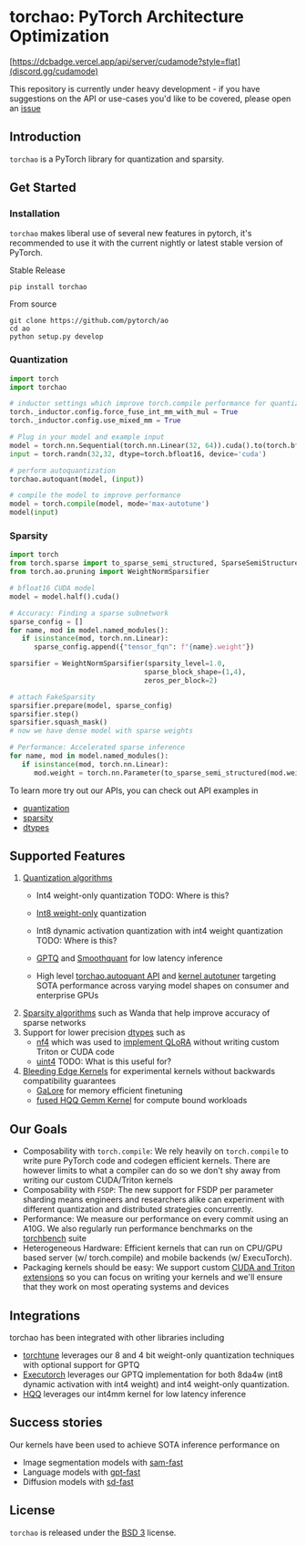 # torchao: PyTorch Architecture Optimization

[https://dcbadge.vercel.app/api/server/cudamode?style=flat](discord.gg/cudamode)

This repository is currently under heavy development - if you have suggestions on the API or use-cases you'd like to be covered, please open an [issue](https://github.com/pytorch/ao/issues)

## Introduction
`torchao` is a PyTorch library for quantization and sparsity.

## Get Started

### Installation
`torchao` makes liberal use of several new features in pytorch, it's recommended to use it with the current nightly or latest stable version of PyTorch.

Stable Release
```Shell
pip install torchao
```

From source

```Shell
git clone https://github.com/pytorch/ao
cd ao
python setup.py develop
```

### Quantization

```python
import torch
import torchao

# inductor settings which improve torch.compile performance for quantized modules
torch._inductor.config.force_fuse_int_mm_with_mul = True
torch._inductor.config.use_mixed_mm = True

# Plug in your model and example input
model = torch.nn.Sequential(torch.nn.Linear(32, 64)).cuda().to(torch.bfloat16)
input = torch.randn(32,32, dtype=torch.bfloat16, device='cuda')

# perform autoquantization
torchao.autoquant(model, (input))

# compile the model to improve performance
model = torch.compile(model, mode='max-autotune')
model(input)
```

### Sparsity

```python
import torch
from torch.sparse import to_sparse_semi_structured, SparseSemiStructuredTensor
from torch.ao.pruning import WeightNormSparsifier

# bfloat16 CUDA model
model = model.half().cuda()

# Accuracy: Finding a sparse subnetwork
sparse_config = []
for name, mod in model.named_modules():
   if isinstance(mod, torch.nn.Linear):
      sparse_config.append({"tensor_fqn": f"{name}.weight"})

sparsifier = WeightNormSparsifier(sparsity_level=1.0,
                                 sparse_block_shape=(1,4),
                                 zeros_per_block=2)

# attach FakeSparsity
sparsifier.prepare(model, sparse_config)
sparsifier.step()
sparsifier.squash_mask()
# now we have dense model with sparse weights

# Performance: Accelerated sparse inference
for name, mod in model.named_modules():
   if isinstance(mod, torch.nn.Linear):
      mod.weight = torch.nn.Parameter(to_sparse_semi_structured(mod.weight))
```

To learn more try out our APIs, you can check out API examples in
* [quantization](./torchao/quantization)
* [sparsity](./torchao/sparsity)
* [dtypes](./torchao/dtypes)


## Supported Features
1. [Quantization algorithms](./torchao/quantization)
    - Int4 weight-only quantization TODO: Where is this?

    - [Int8 weight-only](https://github.com/pytorch/ao/blob/main/torchao/quantization/weight_only.py) quantization
    - Int8 dynamic activation quantization with int4 weight quantization TODO: Where is this?
    - [GPTQ](https://github.com/pytorch/ao/blob/main/torchao/quantization/GPTQ.py) and [Smoothquant](https://github.com/pytorch/ao/blob/main/torchao/quantization/smoothquant.py) for low latency inference
    - High level [torchao.autoquant API](https://github.com/pytorch/ao/blob/main/torchao/quantization/autoquant.py) and [kernel autotuner](https://github.com/pytorch/ao/blob/main/torchao/kernel/autotuner.py) targeting SOTA performance across varying model shapes on consumer and enterprise GPUs
2. [Sparsity algorithms](./torchao/sparsity) such as Wanda that help improve accuracy of sparse networks
3. Support for lower precision [dtypes](./torchao/dtypes) such as
    - [nf4](https://github.com/pytorch/ao/blob/main/torchao/dtypes/nf4tensor.py) which was used to [implement QLoRA](https://github.com/pytorch/torchtune/blob/main/docs/source/tutorials/qlora_finetune.rst) without writing custom Triton or CUDA code
    - [uint4](https://github.com/pytorch/ao/blob/main/torchao/dtypes/uint4.py) TODO: What is this useful for?
4. [Bleeding Edge Kernels](./torchao/prototype/) for experimental kernels without backwards compatibility guarantees
    - [GaLore](https://github.com/pytorch/ao/tree/main/torchao/prototype/galore) for memory efficient finetuning
    - [fused HQQ Gemm Kernel](https://github.com/pytorch/ao/tree/main/torchao/prototype/hqq) for compute bound workloads

## Our Goals

* Composability with `torch.compile`: We rely heavily on `torch.compile` to write pure PyTorch code and codegen efficient kernels. There are however limits to what a compiler can do so we don't shy away from writing our custom CUDA/Triton kernels
* Composability with `FSDP`: The new support for FSDP per parameter sharding means engineers and researchers alike can experiment with different quantization and distributed strategies concurrently.
* Performance: We measure our performance on every commit using an A10G. We also regularly run performance benchmarks on the [torchbench](https://github.com/pytorch/benchmark) suite
* Heterogeneous Hardware: Efficient kernels that can run on CPU/GPU based server (w/ torch.compile) and mobile backends (w/ ExecuTorch).
* Packaging kernels should be easy: We support custom [CUDA and Triton extensions](./torchao/csrc/) so you can focus on writing your kernels and we'll ensure that they work on most operating systems and devices

## Integrations

torchao has been integrated with other libraries including

* [torchtune](https://github.com/pytorch/torchtune/blob/main/recipes/quantization.md) leverages our 8 and 4 bit weight-only quantization techniques with optional support for GPTQ
* [Executorch](https://github.com/pytorch/executorch/tree/main/examples/models/llama2#quantization) leverages our GPTQ implementation for both 8da4w (int8 dynamic activation with int4 weight) and int4 weight-only quantization.
* [HQQ](https://github.com/mobiusml/hqq/blob/master/hqq/backends/torchao.py) leverages our int4mm kernel for low latency inference

## Success stories
Our kernels have been used to achieve SOTA inference performance on

* Image segmentation models with [sam-fast](pytorch.org/blog/accelerating-generative-ai)
* Language models with [gpt-fast](pytorch.org/blog/accelerating-generative-ai-2)
* Diffusion models with [sd-fast](pytorch.org/blog/accelerating-generative-ai-3)

## License

`torchao` is released under the [BSD 3](https://github.com/pytorch-labs/ao/blob/main/LICENSE) license.
